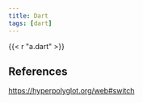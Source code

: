 ```yaml
---
title: Dart
tags: [dart]
---
```


{{< r "a.dart" >}}

## References

<https://hyperpolyglot.org/web#switch>
